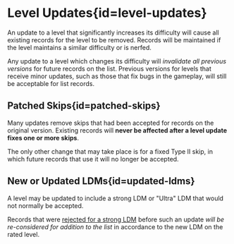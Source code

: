 <div class='panel fade js-scroll-anim' data-anim='fade'>

# Level Updates{id=level-updates}

An update to a level that significantly increases its difficulty will cause all existing records for the level to be removed. Records will be maintained if the level maintains a similar difficulty or is nerfed.

Any update to a level which changes its difficulty will _invalidate all previous versions_ for future records on the list. Previous versions for levels that receive minor updates, such as those that fix bugs in the gameplay, will still be acceptable for list records.

## Patched Skips{id=patched-skips}

Many updates remove skips that had been accepted for records on the original version. Existing records will **never be affected after a level update fixes one or more skips**.

The only other change that may take place is for a fixed Type II skip, in which future records that use it will no longer be accepted.

## New or Updated LDMs{id=updated-ldms}

A level may be updated to include a strong LDM or "Ultra" LDM that would not normally be accepted.

Records that were [rejected for a strong LDM](/guidelines/lowdetailmodes/#custom-ldms) before such an update _will be re-considered for addition to the list_ in accordance to the new LDM on the rated level.

</div>
